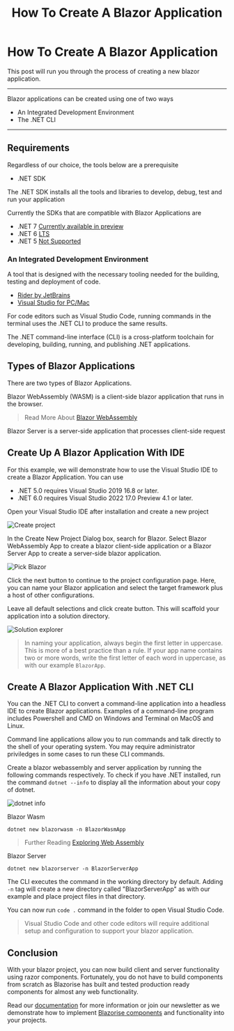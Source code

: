 ﻿---
title: How To Create A Blazor Application
description: In this blog post we will demonstrate how to setup a blazor application
permalink: /blog/create-a-blazor-application
canonical: /blog/create-a-blazor-application
image-url: /img/blog/2022-09-13/create-new-blazor-app.png
image-text: Create A New Blazor Project
author-name: James Amattey
author-image: james
posted-on: September 13th, 2022
read-time: 3 min
---

# How To Create A Blazor Application

This post will run you through the process of creating a new blazor application.

---

Blazor applications can be created using one of two ways

- An Integrated Development Environment
- The .NET CLI

---

## Requirements

Regardless of our choice, the tools below are a prerequisite

- .NET SDK

The .NET SDK installs all the tools and libraries to develop, debug, test and run your application

Currently the SDKs that are compatible with Blazor Applications are

- .NET 7 [Currently available in preview](https://dotnet.microsoft.com/en-us/download/dotnet/thank-you/sdk-7.0.100-preview.7-windows-arm64-installer)
- .NET 6 [LTS](https://github.com/dotnet/core/blob/main/release-notes/6.0/6.0.8/6.0.8.md?WT.mc_id=dotnet-35129-website)
- .NET 5 [Not Supported](https://dotnet.microsoft.com/en-us/download/dotnet/thank-you/sdk-5.0.408-windows-x86-installer)

### An Integrated Development Environment

A tool that is designed with the necessary tooling needed for the building, testing and deployment of code.

- [Rider by JetBrains](https://www.jetbrains.com/rider/buy/?fromIDE#personal)
- [Visual Studio for PC/Mac](https://aka.ms/blazor-vs-install) 

For code editors such as Visual Studio Code, running commands in the terminal uses the .NET CLI to produce the same results.  

The .NET command-line interface (CLI) is a cross-platform toolchain for developing, building, running, and publishing .NET applications.

## Types of Blazor Applications

There are two types of Blazor Applications.

Blazor WebAssembly (WASM) is a client-side blazor application that runs in the browser.

> Read More About [Blazor WebAssembly](/blog/what-is-blazorwasm)

Blazor Server is a server-side application that processes client-side request

## Create Up A Blazor Application With IDE

For this example, we will demonstrate how to use the Visual Studio IDE to create a Blazor Application. You can use 

- .NET 5.0 requires Visual Studio 2019 16.8 or later.
- .NET 6.0 requires Visual Studio 2022 17.0 Preview 4.1 or later.

Open your Visual Studio IDE after installation and create a new project

![Create project](img/blog/2022-09-13/create-project.png)

In the Create New Project Dialog box, search for Blazor. Select Blazor WebAssembly App to create a blazor client-side application or a Blazor Server App to create a server-side blazor application.

![Pick Blazor](img/blog/2022-09-13/pick-blazor.png)

Click the next button to continue to the project configuration page. Here, you can name your Blazor application and select the target framework plus a host of other configurations.

Leave all default selections and click create button. This will scaffold your application into a solution directory.

![Solution explorer](img/blog/2022-09-13/solution-explorer-after-project-create.png)

> In naming your application, always begin the first letter in uppercase. This is more of a best practice than a rule. If your app name contains two or more words, write the first letter of each word in uppercase, as with our example `BlazorApp`.

## Create A Blazor Application With .NET CLI

You can the .NET CLI to convert a command-line application into a headless IDE to create Blazor applications. Examples of a command-line program includes Powershell and CMD on Windows and Terminal on MacOS and Linux.

Command line applications allow you to run commands and talk directly to the shell of your operating system. You may require administrator priviledges in some cases to run these CLI commands.

Create a blazor webassembly and server application by running the following commands respectively. To check if you have .NET installed, run the command `dotnet --info` to display all the information about your copy of dotnet.

![dotnet info](img/blog/2022-09-13/dotnet-info.png)

Blazor Wasm
```shell
dotnet new blazorwasm -n BlazorWasmApp
```

> Further Reading [Exploring Web Assembly](/blog/exploring-webassembly-the-underlying-technology-behind-blazor-wasm)

Blazor Server
```shell
dotnet new blazorserver -n BlazorServerApp
```

The CLI executes the command in the working directory by default. Adding `-n` tag will create a new directory called "BlazorServerApp" as with our example and place project files in that directory.

You can now run `code .` command in the folder to open Visual Studio Code.

> Visual Studio Code and other code editors will require additional setup and configuration to support your blazor application.

## Conclusion

With your blazor project, you can now build client and server functionality using razor components. Fortunately, you do not have to build components from scratch as Blazorise has built and tested production ready components for almost any web functionality.

Read our [documentation](/docs/component) for more information or join our newsletter as we demonstrate how to implement [Blazorise components](/blog/how-to-create-a-blazorise-application-beginners-guide) and functionality into your projects.